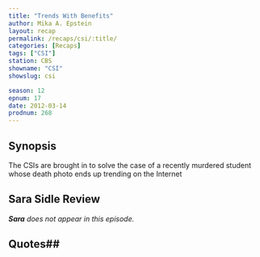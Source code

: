 ```yaml
---
title: "Trends With Benefits"
author: Mika A. Epstein
layout: recap
permalink: /recaps/csi/:title/
categories: [Recaps]
tags: ["CSI"]
station: CBS
showname: "CSI"
showslug: csi

season: 12  
epnum: 17  
date: 2012-03-14
prodnum: 268  
---
```


## Synopsis

The CSIs are brought in to solve the case of a recently murdered student whose death photo ends up trending on the Internet

## Sara Sidle Review

_**Sara** does not appear in this episode._

## Quotes## 

